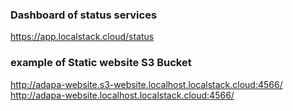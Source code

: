 ### Dashboard of status services
https://app.localstack.cloud/status

### example of Static website S3 Bucket
http://adapa-website.s3-website.localhost.localstack.cloud:4566/
http://adapa-website.localhost.localstack.cloud:4566/
